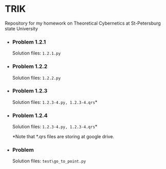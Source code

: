 # TRIK
Repository for my homework on Theoretical Cybernetics at St-Petersburg state University


- ### Problem 1.2.1

  Solution files: ```1.2.1.py```

- ### Problem 1.2.2

  Solution files: ```1.2.2.py```

- ### Problem 1.2.3

  Solution files: ```1.2.3-4.py, 1.2.3-4.qrs```*
  
  
- ### Problem 1.2.4

  Solution files: ```1.2.3-4.py, 1.2.3-4.qrs```*
  
  *Note that *.qrs files are storing at google drive.

- ### Problem 

  Solution files: ```test\go_to_point.py```
